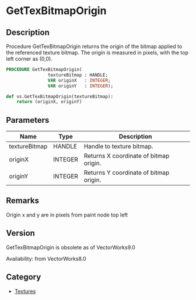 # GetTexBitmapOrigin

## Description
Procedure GetTexBitmapOrigin returns the origin of the bitmap applied to the referenced texture bitmap. The origin is measured in pixels, with the top left corner as (0,0).

```pascal
PROCEDURE GetTexBitmapOrigin(
				textureBitmap : HANDLE;
				VAR originX   : INTEGER;
				VAR originY   : INTEGER);
```

```python
def vs.GetTexBitmapOrigin(textureBitmap):
    return (originX, originY)
```

## Parameters
|Name|Type|Description|
|---|---|---|
|textureBitmap|HANDLE|Handle to texture bitmap.|
|originX|INTEGER|Returns X coordinate of bitmap origin.|
|originY|INTEGER|Returns Y coordinate of bitmap origin.|

## Remarks
Origin x and y are in pixels from paint node top left

## Version
GetTexBitmapOrigin is obsolete as of VectorWorks9.0<P>


Availability: from VectorWorks8.0

## Category
* [Textures](../Categories/Textures.md)
